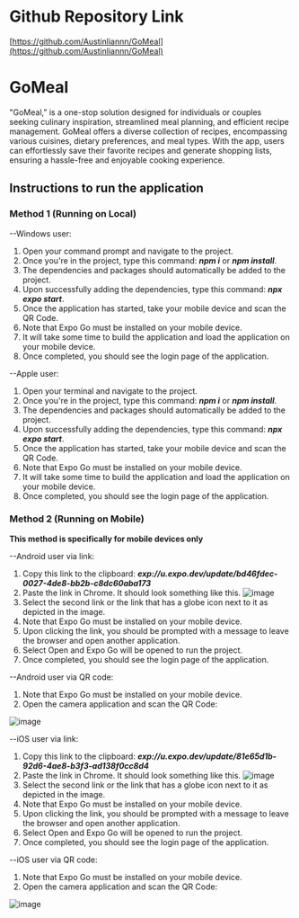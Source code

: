 # Github Repository Link
[https://github.com/Austinliannn/GoMeal](https://github.com/Austinliannn/GoMeal)

# GoMeal

"GoMeal,” is a one-stop solution designed for individuals or couples seeking culinary inspiration, streamlined meal planning, and efficient recipe management. GoMeal offers a diverse collection of recipes, encompassing various cuisines, dietary preferences, and meal types. With the app, users can effortlessly save their favorite recipes and generate shopping lists, ensuring a hassle-free and enjoyable cooking experience.

## Instructions to run the application

### Method 1 (Running on Local)

--Windows user:
1) Open your command prompt and navigate to the project.
2) Once you're in the project, type this command: ___npm i___ or ___npm install___.
3) The dependencies and packages should automatically be added to the project.
4) Upon successfully adding the dependencies, type this command: ___npx expo start___.
5) Once the application has started, take your mobile device and scan the QR Code.
6) Note that Expo Go must be installed on your mobile device.
7) It will take some time to build the application and load the application on your mobile device.
8) Once completed, you should see the login page of the application.

--Apple user:
1) Open your terminal and navigate to the project.
2) Once you're in the project, type this command: ___npm i___ or ___npm install___.
3) The dependencies and packages should automatically be added to the project.
4) Upon successfully adding the dependencies, type this command: ___npx expo start___.
5) Once the application has started, take your mobile device and scan the QR Code.
6) Note that Expo Go must be installed on your mobile device.
7) It will take some time to build the application and load the application on your mobile device.
8) Once completed, you should see the login page of the application.
   
### Method 2 (Running on Mobile)
**This method is specifically for mobile devices only**

--Android user via link:
1) Copy this link to the clipboard: ___exp://u.expo.dev/update/bd46fdec-0027-4de8-bb2b-c8dc60aba173___
2) Paste the link in Chrome. It should look something like this. ![image](https://github.com/Austinliannn/GoMeal/assets/75471463/3803140b-1b6d-4d09-bd10-6b6b74690d7c)
3) Select the second link or the link that has a globe icon next to it as depicted in the image.
4) Note that Expo Go must be installed on your mobile device.
5) Upon clicking the link, you should be prompted with a message to leave the browser and open another application.
6) Select Open and Expo Go will be opened to run the project.
7) Once completed, you should see the login page of the application.

--Android user via QR code:
1) Note that Expo Go must be installed on your mobile device.
2) Open the camera application and scan the QR Code:
   
![image](https://github.com/Austinliannn/GoMeal/assets/75471463/eb849715-54d5-4346-b4ca-6209e2715df0)

--iOS user via link:
1) Copy this link to the clipboard: ___exp://u.expo.dev/update/81e65d1b-92d6-4ae8-b3f3-ad138f0cc8d4___
2) Paste the link in Chrome. It should look something like this. ![image](https://github.com/Austinliannn/GoMeal/assets/75471463/337df2a3-1d0d-4968-9885-034955457ec4)
3) Select the second link or the link that has a globe icon next to it as depicted in the image.
4) Note that Expo Go must be installed on your mobile device.
5) Upon clicking the link, you should be prompted with a message to leave the browser and open another application.
6) Select Open and Expo Go will be opened to run the project.
7) Once completed, you should see the login page of the application.

--iOS user via QR code:
1) Note that Expo Go must be installed on your mobile device.
2) Open the camera application and scan the QR Code:

![image](https://github.com/Austinliannn/GoMeal/assets/75471463/6b4dbe22-f464-4814-919c-a9df0eb92b92)




   
